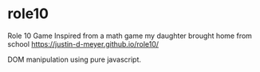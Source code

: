 # role10
Role 10 Game
Inspired from a math game my daughter brought home from school
https://justin-d-meyer.github.io/role10/

DOM manipulation using pure javascript.
